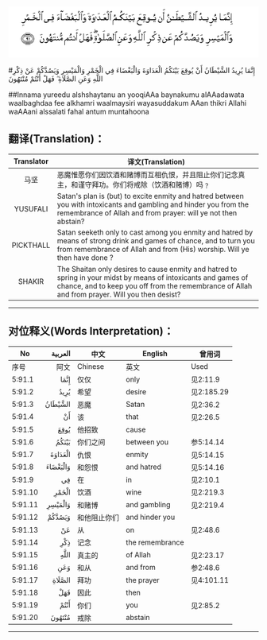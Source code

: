 ![005:091](images/005_091.gif)

#إِنَّمَا يُرِيدُ الشَّيْطَانُ أَنْ يُوقِعَ بَيْنَكُمُ الْعَدَاوَةَ وَالْبَغْضَاءَ فِي الْخَمْرِ وَالْمَيْسِرِ وَيَصُدَّكُمْ عَنْ ذِكْرِ اللَّهِ وَعَنِ الصَّلَاةِ ۖ فَهَلْ أَنْتُمْ مُنْتَهُونَ 

##Innama yureedu alshshaytanu an yooqiAAa baynakumu alAAadawata waalbaghdaa fee alkhamri waalmaysiri wayasuddakum AAan thikri Allahi waAAani alssalati fahal antum muntahoona 

## 翻译(Translation)：

| Translator | 译文(Translation)                                            |
| :--------: | ------------------------------------------------------------ |
|    马坚    | 恶魔惟愿你们因饮酒和赌博而互相仇恨，并且阻止你们记念真主，和谨守拜功。你们将戒除（饮酒和赌博）吗﹖ |
|  YUSUFALI  | Satan's plan is (but) to excite enmity and hatred between you with intoxicants and gambling and hinder you from the remembrance of Allah and from prayer: will ye not then abstain? |
| PICKTHALL  | Satan seeketh only to cast among you enmity and hatred by means of strong drink and games of chance, and to turn you from remembrance of Allah and from (His) worship. Will ye then have done ? |
|   SHAKIR   | The Shaitan only desires to cause enmity and hatred to spring in your midst by means of intoxicants and games of chance, and to keep you off from the remembrance of Allah and from prayer. Will you then desist? |

---

## 对位释义(Words Interpretation)：

| No   | العربية | 中文    | English | 曾用词 |
| ---- | ------: | ------- | ------- | ------ |
| 序号 |    阿文 | Chinese | 英文    | Used   |
| 5:91.1  | إِنَّمَا     | 仅仅         | only            | 见2:11.9   |
| 5:91.2  | يُرِيدُ     | 希望         | desire          | 见2:185.29 |
| 5:91.3  | الشَّيْطَانُ  | 恶魔         | Satan           | 见2:36.2   |
| 5:91.4  | أَنْ       | 该           | that            | 见2:26.5   |
| 5:91.5  | يُوقِعَ     | 他招致       | cause           |            |
| 5:91.6  | بَيْنَكُمُ    | 你们之间     | between you     | 参5:14.14  |
| 5:91.7  | الْعَدَاوَةَ  | 仇恨         | enmity          | 见5:14.15  |
| 5:91.8  | وَالْبَغْضَاءَ | 和怨恨       | and hatred      | 见5:14.16  |
| 5:91.9  | فِي       | 在           | in              | 见2:10.1   |
| 5:91.10 | الْخَمْرِ    | 饮酒         | wine            | 见2:219.3  |
| 5:91.11 | وَالْمَيْسِرِ  | 和赌博       | and gambling    | 见2:219.4  |
| 5:91.12 | وَيَصُدَّكُمْ   | 和他阻止你们 | and hinder you  |            |
| 5:91.13 | عَنْ       | 从           | on              | 见2:48.6   |
| 5:91.14 | ذِكْرِ      | 记念         | the remembrance |            |
| 5:91.15 | اللَّهِ     | 真主的       | of Allah        | 见2:23.17  |
| 5:91.16 | وَعَنِ      | 和从         | and from        | 参2:48.6   |
| 5:91.17 | الصَّلَاةِ   | 拜功         | the prayer      | 见4:101.11 |
| 5:91.18 | فَهَلْ      | 因此         | then            |            |
| 5:91.19 | أَنْتُمْ     | 你们         | you             | 见2:85.2   |
| 5:91.20 | مُنْتَهُونَ   | 戒除         | abstain         |            |

---
